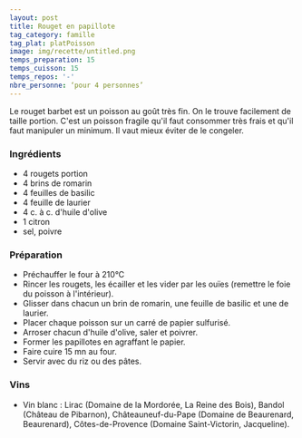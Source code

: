 ```yaml
---
layout: post
title: Rouget en papillote
tag_category: famille
tag_plat: platPoisson
image: img/recette/untitled.png
temps_preparation: 15
temps_cuisson: 15
temps_repos: '-'
nbre_personne: ‘pour 4 personnes’
---
```

Le rouget barbet est un poisson au goût très fin. On le trouve facilement de taille portion. C'est un poisson fragile qu'il faut consommer très frais et qu'il faut manipuler un minimum. Il vaut mieux éviter de le congeler.

### Ingrédients
* 4 rougets portion
* 4 brins de romarin
* 4 feuilles de basilic
* 4 feuille de laurier
* 4 c. à c. d'huile d'olive
* 1 citron
* sel, poivre


### Préparation
* Préchauffer le four à 210°C
* Rincer les rougets, les écailler et les vider par les ouïes (remettre le foie du poisson à l'intérieur).
* Glisser dans chacun un brin de romarin, une feuille de basilic et une de laurier.
* Placer chaque poisson sur un carré de papier sulfurisé.
* Arroser chacun d'huile d'olive, saler et poivrer.
* Former les papillotes en agraffant le papier.
* Faire cuire 15 mn au four.
* Servir avec du riz ou des pâtes.


### Vins
* Vin blanc : Lirac (Domaine de la Mordorée, La Reine des Bois), Bandol (Château de Pibarnon), Châteauneuf-du-Pape (Domaine de Beaurenard,	Beaurenard), Côtes-de-Provence (Domaine Saint-Victorin, Jacqueline).
